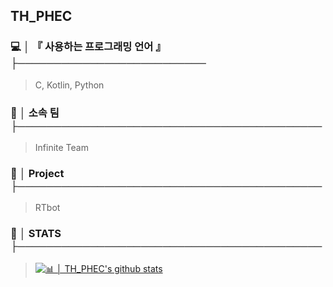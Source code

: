 ## TH_PHEC
### 💻 │ 『 사용하는 프로그래밍 언어 』 ├──────────────────────────
> C, Kotlin, Python

### 👫 │ 소속 팀 ├──────────────────────────────────────────
> Infinite Team 

### 📩 │ Project ├──────────────────────────────────────────
> RTbot

### 📢 │ STATS ├──────────────────────────────────────────
> [![📊 │ TH_PHEC's github stats](https://github-readme-stats.vercel.app/api?username=gimon0330)](https://github.com/anuraghazra/github-readme-stats)
